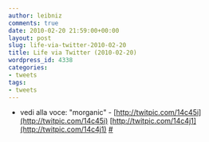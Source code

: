 ```yaml
---
author: leibniz
comments: true
date: 2010-02-20 21:59:00+00:00
layout: post
slug: life-via-twitter-2010-02-20
title: Life via Twitter (2010-02-20)
wordpress_id: 4338
categories:
- tweets
tags:
- tweets
---
```



	
  * vedi alla voce: "morganic" - [http://twitpic.com/14c45i](http://twitpic.com/14c45i) [http://twitpic.com/14c4j1](http://twitpic.com/14c4j1) [#](http://twitter.com/leibniz/statuses/9387799273)


